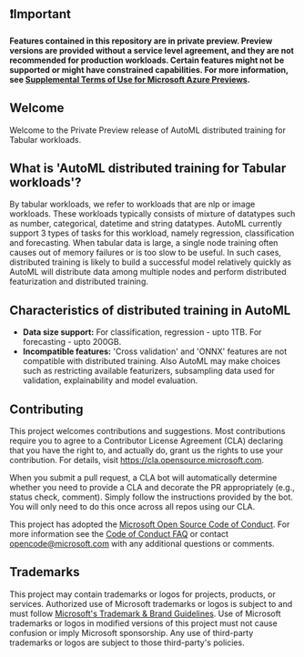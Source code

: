 ## ❗Important

**Features contained in this repository are in private preview. Preview versions are provided without a service level agreement, and they are not recommended for production workloads. Certain features might not be supported or might have constrained capabilities. For more information, see [Supplemental Terms of Use for Microsoft Azure Previews](https://azure.microsoft.com/en-us/support/legal/preview-supplemental-terms/).**

## Welcome
Welcome to the Private Preview release of AutoML distributed training for Tabular workloads.

## What is 'AutoML distributed training for Tabular workloads'?
By tabular workloads, we refer to workloads that are nlp or image workloads. These workloads typically consists of mixture of datatypes such as number, categorical, datetime and string datatypes. AutoML currently support 3 types of tasks for this workload, namely regression, classification and forecasting.
When tabular data is large, a single node training often causes out of memory failures or is too slow to be useful. In such cases, distributed training is likely to build a successful model relatively quickly as AutoML will distribute data among multiple nodes and perform distributed featurization and distributed training.  

## Characteristics of distributed training in AutoML
<ul>
	<li><b>Data size support:</b> For classification, regression - upto 1TB. For forecasting - upto 200GB.</li>
	<li><b>Incompatible features:</b> 'Cross validation' and 'ONNX' features are not compatible with distributed training. Also AutoML may make  choices such as restricting available featurizers, subsampling data used for validation, explainability and model evaluation.</li>
</ul>


## Contributing

This project welcomes contributions and suggestions.  Most contributions require you to agree to a
Contributor License Agreement (CLA) declaring that you have the right to, and actually do, grant us
the rights to use your contribution. For details, visit https://cla.opensource.microsoft.com.

When you submit a pull request, a CLA bot will automatically determine whether you need to provide
a CLA and decorate the PR appropriately (e.g., status check, comment). Simply follow the instructions
provided by the bot. You will only need to do this once across all repos using our CLA.

This project has adopted the [Microsoft Open Source Code of Conduct](https://opensource.microsoft.com/codeofconduct/).
For more information see the [Code of Conduct FAQ](https://opensource.microsoft.com/codeofconduct/faq/) or
contact [opencode@microsoft.com](mailto:opencode@microsoft.com) with any additional questions or comments.

## Trademarks

This project may contain trademarks or logos for projects, products, or services. Authorized use of Microsoft 
trademarks or logos is subject to and must follow 
[Microsoft's Trademark & Brand Guidelines](https://www.microsoft.com/en-us/legal/intellectualproperty/trademarks/usage/general).
Use of Microsoft trademarks or logos in modified versions of this project must not cause confusion or imply Microsoft sponsorship.
Any use of third-party trademarks or logos are subject to those third-party's policies.
